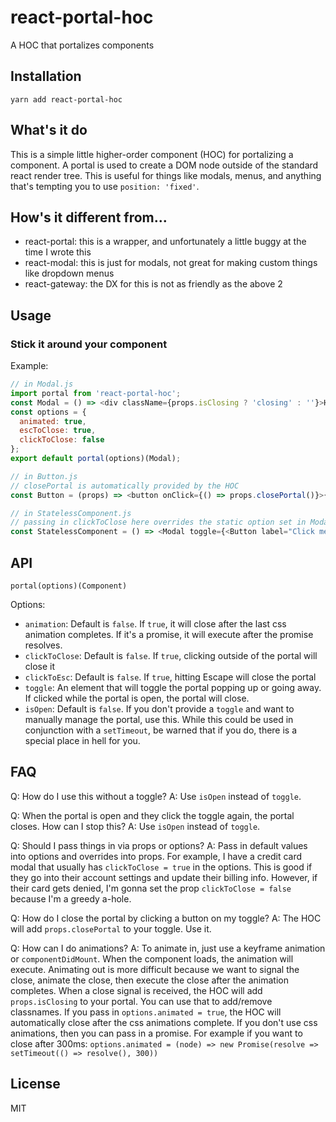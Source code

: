 # react-portal-hoc
A HOC that portalizes components

## Installation
`yarn add react-portal-hoc`

## What's it do
This is a simple little higher-order component (HOC) for portalizing a component.
A portal is used to create a DOM node outside of the standard react render tree.
This is useful for things like modals, menus, and anything that's tempting you to use `position: 'fixed'`.

## How's it different from...
- react-portal: this is a wrapper, and unfortunately a little buggy at the time I wrote this
- react-modal: this is just for modals, not great for making custom things like dropdown menus
- react-gateway: the DX for this is not as friendly as the above 2 

## Usage

### Stick it around your component

Example:

```js
// in Modal.js
import portal from 'react-portal-hoc';
const Modal = () => <div className={props.isClosing ? 'closing' : ''}>Here i am</div>;
const options = {
  animated: true,
  escToClose: true,
  clickToClose: false
};
export default portal(options)(Modal);

// in Button.js
// closePortal is automatically provided by the HOC
const Button = (props) => <button onClick={() => props.closePortal()}>{props.label}</button>;

// in StatelessComponent.js
// passing in clickToClose here overrides the static option set in Modal.js
const StatelessComponent = () => <Modal toggle={<Button label="Click me hard"/>} clickToClose/>;
```

## API

```
portal(options)(Component)
```

Options:
- `animation`: Default is `false`. If `true`, it will close after the last css animation completes.
If it's a promise, it will execute after the promise resolves.
- `clickToClose`: Default is `false`. If `true`, clicking outside of the portal will close it
- `clickToEsc`: Default is `false`. If `true`, hitting Escape will close the portal
- `toggle`: An element that will toggle the portal popping up or going away. 
If clicked while the portal is open, the portal will close.
- `isOpen`: Default is `false`. If you don't provide a `toggle` and want to manually manage the portal, use this.
While this could be used in conjunction with a `setTimeout`, 
be warned that if you do, there is a special place in hell for you. 

## FAQ

Q: How do I use this without a toggle?
A: Use `isOpen` instead of `toggle`.

Q: When the portal is open and they click the toggle again, the portal closes. How can I stop this?
A: Use `isOpen` instead of `toggle`.

Q: Should I pass things in via props or options?
A: Pass in default values into options and overrides into props. 
For example, I have a credit card modal that usually has `clickToClose = true` in the options.
This is good if they go into their account settings and update their billing info.
However, if their card gets denied, I'm gonna set the prop `clickToClose = false` because I'm a greedy a-hole.

Q: How do I close the portal by clicking a button on my toggle?
A: The HOC will add `props.closePortal` to your toggle. Use it.

Q: How can I do animations?
A: To animate in, just use a keyframe animation or `componentDidMount`. 
When the component loads, the animation will execute.
Animating out is more difficult because we want to signal the close, animate the close, 
then execute the close after the animation completes.
When a close signal is received, the HOC will add `props.isClosing` to your portal.
You can use that to add/remove classnames.
If you pass in `options.animated = true`, the HOC will automatically close after the css animations complete.
If you don't use css animations, then you can pass in a promise.
For example if you want to close after 300ms:
`options.animated = (node) => new Promise(resolve => setTimeout(() => resolve(), 300))`

## License

MIT

